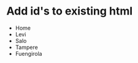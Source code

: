 # Add id's to existing html

<ul>
    <li>Home</li>
    <li>Levi</li>
    <li>Salo</li>
    <li>Tampere</li>
    <li>Fuengirola</li>
</ul>
